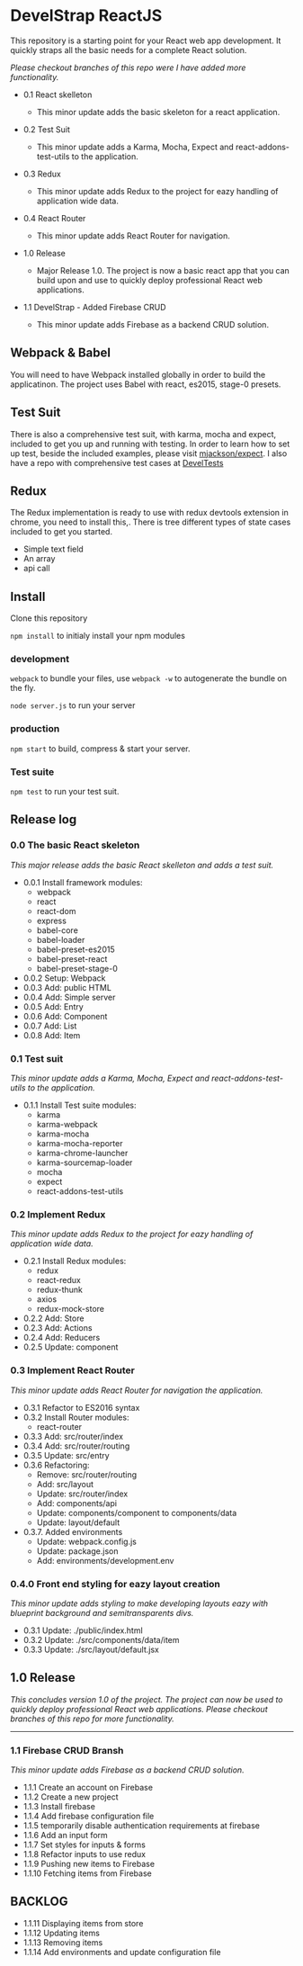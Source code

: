 <!--
@Author: Andreee Ray <develdoe>
@Date:   2017-03-10T00:42:05+01:00
@Email:  me@andreeray.se
@Filename: readme.md
@Last modified by:   develdoe
@Last modified time: 2017-04-26T11:43:59+02:00
-->



# DevelStrap ReactJS

This repository is a starting point for your React
web app development. It quickly straps all the basic
needs for a complete React solution.

*Please checkout branches of this repo were I have added more functionality.*

* 0.1 React skelleton
  * This minor update adds the basic skeleton for
a react application.

* 0.2 Test Suit
  * This minor update adds a Karma, Mocha, Expect and
react-addons-test-utils to the application.

* 0.3 Redux
  * This minor update adds Redux to the project for
eazy handling of application wide data.

* 0.4 React Router
  * This minor update adds React Router for
navigation.

* 1.0 Release
  * Major Release 1.0. The project is now
a basic react app that you can build upon and use to quickly deploy professional React web applications.

* 1.1 DevelStrap - Added Firebase CRUD
  * This minor update adds Firebase as a backend CRUD solution.

## Webpack & Babel

You will need to have Webpack installed globally in order to build the applicatinon.
The project uses Babel with react, es2015, stage-0 presets.

## Test Suit

There is also a comprehensive test suit, with karma, mocha and expect, included to get you up and running with testing.
In order to learn how to set up test, beside the included examples,  please visit [mjackson/expect](https://github.com/mjackson/expect).
I also have a repo with comprehensive test cases at [DevelTests](https://github.com/AndreeDeveldoeRay/DevelTests)

## Redux

The Redux implementation is ready to use with redux devtools extension in chrome, you need to install this,.
There is tree different types of state cases included to get you started.

* Simple text field
* An array
* api call

## Install

Clone this repository

`npm install` to initialy install your npm modules

### development

`webpack` to bundle your files, use `webpack -w` to autogenerate the bundle on the fly.

`node server.js` to run your server

### production

`npm start` to build, compress & start your server.

### Test suite

`npm test` to run your test suit.


## Release log

### 0.0 The basic React skeleton
*This major release adds the basic React skelleton
and adds a test suit.*

* 0.0.1 Install framework modules:
    * webpack
    * react
    * react-dom
    * express
    * babel-core
    * babel-loader
    * babel-preset-es2015
    * babel-preset-react
    * babel-preset-stage-0
* 0.0.2 Setup: Webpack
* 0.0.3 Add: public HTML
* 0.0.4 Add: Simple server
* 0.0.5 Add: Entry
* 0.0.6 Add: Component
* 0.0.7 Add: List
* 0.0.8 Add: Item

### 0.1 Test suit
*This minor update adds a Karma, Mocha, Expect and
react-addons-test-utils to the application.*

* 0.1.1 Install Test suite modules:
    * karma
    * karma-webpack
    * karma-mocha
    * karma-mocha-reporter
    * karma-chrome-launcher
    * karma-sourcemap-loader
    * mocha
    * expect
    * react-addons-test-utils

### 0.2 Implement Redux
*This minor update adds Redux to the project for
eazy handling of application wide data.*

* 0.2.1 Install Redux modules:
    * redux
    * react-redux
    * redux-thunk
    * axios
    * redux-mock-store
* 0.2.2 Add: Store
* 0.2.3 Add: Actions
* 0.2.4 Add: Reducers
* 0.2.5 Update: component

### 0.3 Implement React Router
*This minor update adds React Router for
navigation the application.*

* 0.3.1 Refactor to ES2016 syntax
* 0.3.2 Install Router modules:
  * react-router
* 0.3.3 Add: src/router/index
* 0.3.4 Add: src/router/routing
* 0.3.5 Update: src/entry
* 0.3.6 Refactoring:
  * Remove: src/router/routing
  * Add: src/layout
  * Update: src/router/index
  * Add: components/api
  * Update: components/component to components/data
  * Update: layout/default
* 0.3.7. Added environments
  * Update: webpack.config.js
  * Update: package.json
  * Add: environments/development.env

### 0.4.0 Front end styling for eazy layout creation
*This minor update adds styling to make developing layouts eazy
with blueprint background and semitransparents divs.*

* 0.3.1 Update: ./public/index.html
* 0.3.2 Update: ./src/components/data/item
* 0.3.3 Update: ./src/layout/default.jsx

## 1.0 Release
*This concludes version 1.0 of the project. The project can now
be used to quickly deploy professional React web applications.
Please checkout branches of this repo for more functionality.*

---

### 1.1 Firebase CRUD Bransh
*This minor update adds Firebase as a backend CRUD solution.*

* 1.1.1 Create an account on Firebase
* 1.1.2 Create a new project
* 1.1.3 Install firebase
* 1.1.4 Add firebase configuration file
* 1.1.5 temporarily disable authentication requirements at firebase
* 1.1.6 Add an input form
* 1.1.7 Set styles for inputs & forms
* 1.1.8 Refactor inputs to use redux
* 1.1.9 Pushing new items to Firebase
* 1.1.10 Fetching items from Firebase


## BACKLOG

* 1.1.11 Displaying items from store
* 1.1.12 Updating items
* 1.1.13 Removing items
* 1.1.14 Add environments and update configuration file
